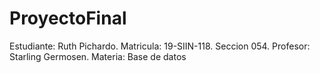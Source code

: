 # ProyectoFinal
Estudiante: Ruth Pichardo. Matricula: 19-SIIN-118. Seccion 054.  Profesor: Starling Germosen. Materia: Base de datos
